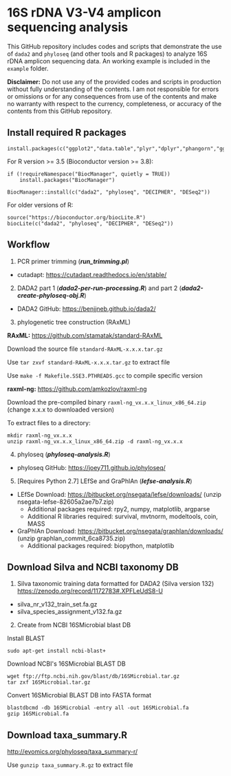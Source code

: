 # 16S rDNA V3-V4 amplicon sequencing analysis

This GitHub repository includes codes and scripts that demonstrate the use of `dada2` and `phyloseq` (and other tools and R packages) to analyze 16S rDNA amplicon sequencing data. An working example is included in the `example` folder. 

**Disclaimer:**
Do not use any of the provided codes and scripts in production without fully understanding of the contents. I am not responsible for errors or omissions or for any consequences from use of the contents and make no warranty with respect to the currency, completeness, or accuracy of the contents from this GitHub repository.

## Install required R packages

```
install.packages(c("ggplot2","data.table","plyr","dplyr","phangorn","ggbeeswarm","ggrepel","vegan","GUniFrac"))
```

For R version >= 3.5 (Bioconductor version >= 3.8):
```
if (!requireNamespace("BiocManager", quietly = TRUE))
    install.packages("BiocManager")

BiocManager::install(c("dada2", "phyloseq", "DECIPHER", "DESeq2"))
```

For older versions of R:
```
source("https://bioconductor.org/biocLite.R")
biocLite(c("dada2", "phyloseq", "DECIPHER", "DESeq2"))
```

## Workflow

1. PCR primer trimming (***run_trimming.pl***)
* cutadapt: https://cutadapt.readthedocs.io/en/stable/

2. DADA2 part 1 (***dada2-per-run-processing.R***) and part 2 (***dada2-create-phyloseq-obj.R***)
* DADA2 GitHub: https://benjjneb.github.io/dada2/

3. phylogenetic tree construction (RAxML)

**RAxML:**
https://github.com/stamatak/standard-RAxML

Download the source file `standard-RAxML-x.x.x.tar.gz`

Use `tar zxvf standard-RAxML-x.x.x.tar.gz` to extract file

Use `make -f Makefile.SSE3.PTHREADS.gcc` to compile specific version

**raxml-ng:**
https://github.com/amkozlov/raxml-ng

Download the pre-compiled binary `raxml-ng_vx.x.x_linux_x86_64.zip` (change x.x.x to downloaded version)

To extract files to a directory:
```
mkdir raxml-ng_vx.x.x
unzip raxml-ng_vx.x.x_linux_x86_64.zip -d raxml-ng_vx.x.x
```

4. phyloseq (***phyloseq-analysis.R***)
* phyloseq  GitHub: https://joey711.github.io/phyloseq/

5. [Requires Python 2.7] LEfSe and GraPhlAn (***lefse-analysis.R***) 
* LEfSe Download: https://bitbucket.org/nsegata/lefse/downloads/ (unzip nsegata-lefse-82605a2ae7b7.zip)
  * Additional packages required: rpy2, numpy, matplotlib, argparse
  * Additional R libraries required: survival, mvtnorm, modeltools, coin, MASS
* GraPhlAn Download: https://bitbucket.org/nsegata/graphlan/downloads/ (unzip graphlan_commit_6ca8735.zip)
  * Additional packages required: biopython, matplotlib

## Download Silva and NCBI taxonomy DB

1. Silva taxonomic training data formatted for DADA2 (Silva version 132)
https://zenodo.org/record/1172783#.XPFLeUdS8-U
* silva_nr_v132_train_set.fa.gz
* silva_species_assignment_v132.fa.gz

2. Create from NCBI 16SMicrobial blast DB

Install BLAST 
```
sudo apt-get install ncbi-blast+
```

Download NCBI's 16SMicrobial BLAST DB
```
wget ftp://ftp.ncbi.nih.gov/blast/db/16SMicrobial.tar.gz
tar zxf 16SMicrobial.tar.gz
```

Convert 16SMicrobial BLAST DB into FASTA format
```
blastdbcmd -db 16SMicrobial -entry all -out 16SMicrobial.fa
gzip 16SMicrobial.fa
```

## Download taxa_summary.R
http://evomics.org/phyloseq/taxa_summary-r/

Use `gunzip taxa_summary.R.gz` to extract file
